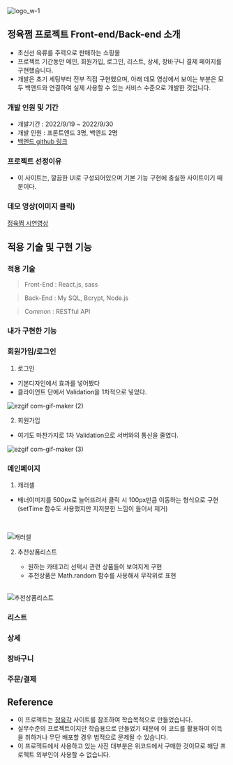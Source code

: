 ![logo_w-1](https://user-images.githubusercontent.com/67556491/193203493-632c4b7a-b06b-4e8f-b306-dec380bb4b5b.png)


## 정육쩜 **프로젝트 Front-end/Back-end 소개**

- 초신선 육류를 주력으로 판매하는 쇼핑몰
- 프로젝트 기간동안 메인, 회원가입, 로그인, 리스트, 상세, 장바구니 결제 페이지를 구현했습니다.
- 개발은 초기 세팅부터 전부 직접 구현했으며, 아래 데모 영상에서 보이는 부분은 모두 백앤드와 연결하여 실제 사용할 수 있는 서비스 수준으로 개발한 것입니다.

### **개발 인원 및 기간**

- 개발기간 : 2022/9/19 ~ 2022/9/30
- 개발 인원 : 프론트엔드 3명, 백엔드 2명
- [백엔드 github 링크](https://github.com/wecode-bootcamp-korea/37-1st-jeong6-jjeom-backend)

### **프로젝트 선정이유**

- 이 사이트는, 깔끔한 UI로 구성되어있으며 기본 기능 구현에 충실한 사이트이기 때문이다.

### **데모 영상(이미지 클릭)**

[정육쩜 시연영상](https://youtu.be/NzY8gplL_xM) 

## **적용 기술 및 구현 기능**

### **적용 기술**

> Front-End : React.js, sass
> 

> Back-End : My SQL, Bcrypt, Node.js
> 

> Common :  RESTful API
> 

### **내가 구현한 기능**

### 회원가입/로그인
1. 로그인
  - 기본디자인에서 효과를 넣어봤다
  - 클라이언트 단에서 Validation을 1차적으로 넣었다.
  
  ![ezgif com-gif-maker (2)](https://user-images.githubusercontent.com/106464348/203305422-20a06fa1-17c4-42b8-b003-8a07bcfbb404.gif)
  
2. 회원가입
 - 여기도 마찬가지로 1차 Validation으로 서버와의 통신을 줄였다.
 
  
![ezgif com-gif-maker (3)](https://user-images.githubusercontent.com/106464348/203305854-7685b23e-6d82-4bdb-a236-6d8f952e9c1d.gif)

### 메인페이지
1. 캐러셀
  - 배너이미지를 500px로 늘어뜨려서 클릭 시 100px만큼 이동하는 형식으로 구현(setTime 함수도 사용했지만 지저분한 느낌이 들어서 제거)


<br>

![캐러셀](https://user-images.githubusercontent.com/106464348/203301108-8933b363-8edf-4ae6-ad8a-7e7c38c4e5c8.gif)


2. 추천상품리스트
   - 원하는 카테고리 선택시 관련 상품들이 보여지게 구현
   - 추천상품은 Math.random 함수를 사용해서 무작위로 표현
   
   <br>
![추천상품리스트](https://user-images.githubusercontent.com/106464348/203301831-174d7765-ef73-47a3-8ba8-cd603a2a092c.gif)
### 리스트

### 상세

### 장바구니

### 주문/결제

## **Reference**

- 이 프로젝트는 [정육각](https://www.jeongyookgak.com/index) 사이트를 참조하여 학습목적으로 만들었습니다.
- 실무수준의 프로젝트이지만 학습용으로 만들었기 때문에 이 코드를 활용하여 이득을 취하거나 무단 배포할 경우 법적으로 문제될 수 있습니다.
- 이 프로젝트에서 사용하고 있는 사진 대부분은 위코드에서 구매한 것이므로 해당 프로젝트 외부인이 사용할 수 없습니다.
